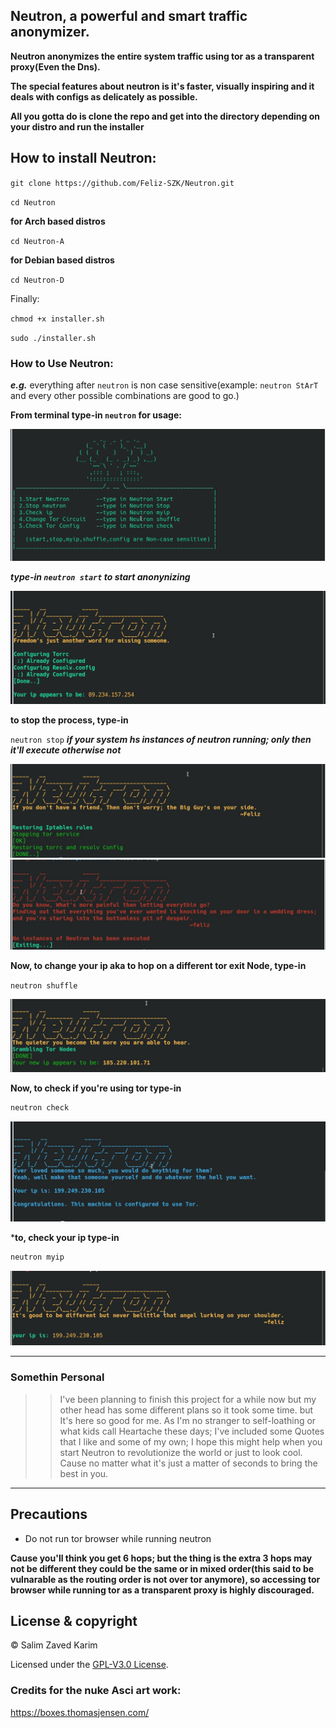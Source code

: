 ## Neutron, a powerful and smart traffic anonymizer.

**Neutron anonymizes the entire system traffic using tor as a transparent proxy(Even the Dns).**

**The special features about neutron is it's faster, visually inspiring and it deals with configs as delicately as possible.**

**All you gotta do is clone the repo and get into the directory depending on your distro and run the installer**


## How to install Neutron:

``git clone https://github.com/Feliz-SZK/Neutron.git``

``cd Neutron``

**for Arch based distros**
 
``cd Neutron-A`` 

**for Debian based distros**

``cd Neutron-D``
 
 Finally:
 
``chmod +x installer.sh``

``sudo ./installer.sh``

### How to Use Neutron:

***e.g.*** everything after ``neutron`` is non case sensitive(example: ``neutron StArT`` and every other possible combinations are good to go.)

**From terminal type-in ``neutron`` for usage:**

<img src="images/Screenshot_20200205_201040-min.jpg" />

***type-in ``neutron start`` to start anonynizing***

<img src="images/Screenshot_20200205_013610-min.jpg" />

**to stop the process, type-in**

``neutron stop``
***if your system hs instances of neutron running; only then it'll execute otherwise not***

<img src="images/Screenshot_20200205_202652-min.jpg" />

<img src="images/Screenshot_20200205_200808-min.jpg" />


**Now, to change your ip aka to hop on a different tor exit Node, type-in**

``neutron shuffle``

<img src="images/Screenshot_20200205_211408-min.jpg" />

**Now, to check if you're using tor type-in**
```bash
neutron check
```

<img src="images/Screenshot_20200205_201317-min.jpg" />

***to, check your ip type-in**
```bash
neutron myip
```
<img src="images/Screenshot_20200205_201615-min.jpg" />


----
### Somethin Personal

>>I've been planning to finish this project for a while now but my other head has some different plans so it took some time. but It's here so good for me.
As I'm no stranger to self-loathing or what kids call Heartache these days; I've included some Quotes that I like and some of my own; I hope this might help when you start Neutron to revolutionize the world or just to look cool. Cause no matter what it's just a matter of seconds to bring the best in you.


----

## Precautions

* Do not run tor browser while running neutron

**Cause you'll think you get 6 hops; but the thing is the extra 3 hops may not be different they could be the same or in mixed order(this said to be vulnarable as the routing order is not over tor anymore), so accessing tor browser while running tor as a transparent proxy is highly discouraged.**


## License & copyright
 
© Salim Zaved Karim
 
Licensed under the [GPL-V3.0 License](https://github.com/Feliz-SZK/Neutron/blob/master/LICENSE).




### Credits for the nuke Asci art work:
https://boxes.thomasjensen.com/





